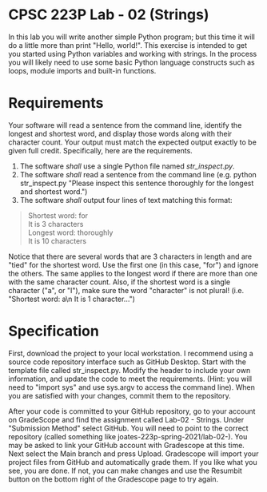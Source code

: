 # CPSC 223P Lab - 02 (Strings)

In this lab you will write another simple Python program; but this time it will do a little more than print "Hello, world!".  This exercise is intended to get you started using Python variables and working with strings.  In the process you will likely need to use some basic Python language constructs such as loops, module imports and built-in functions.

# Requirements

Your software will read a sentence from the command line, identify the longest and shortest word, and display those words along with their character count. Your output must match the expected output exactly to be given full credit. Specifically, here are the requirements.
1. The software _shall_ use a single Python file named _str_inspect.py_.
2. The software _shall_ read a sentence from the command line (e.g. python str_inspect.py "Please inspect this sentence thoroughly for the longest and shortest word.")
3. The software _shall_ output four lines of text matching this format:  
  >Shortest word: for    
  It is 3 characters    
  Longest word: thoroughly    
  It is 10 characters
  
Notice that there are several words that are 3 characters in length and are "tied" for the shortest word.  Use the first one (in this case, "for") and ignore the others.  The same applies to the longest word if there are more than one with the same character count.  Also, if the shortest word is a single character ("a", or "I"), make sure the word "character" is not plural! (i.e. "Shortest word: a\n It is 1 character...")

# Specification

First, download the project to your local workstation.  I recommend using a source code repository interface such as GitHub Desktop. Start with the template file called str_inspect.py. Modify the header to include your own information, and update the code to meet the requirements. (Hint: you will need to "import sys" and use sys.argv to access the command line). When you are satisfied with your changes, commit them to the repository.

After your code is committed to your GitHub repository, go to your account on GradeScope and find the assignment called Lab-02 - Strings. Under "Submission Method" select GitHub. You will need to point to the correct repository (called something like joates-223p-spring-2021/lab-02-<your user name>).  You may be asked to link your GitHub account with Gradescope at this time.  Next select the Main branch and press Upload. Gradescope will import your project files from GitHub and automatically grade them.  If you like what you see, you are done.  If not, you can make changes and use the Resumbit button on the bottom right of the Gradescope page to try again.
